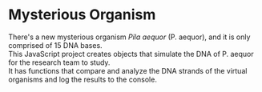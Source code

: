 # Mysterious Organism  

There's a new mysterious organism _Pila aequor_ (P. aequor), and it is only comprised of 15 DNA bases.  
This JavaScript project creates objects that simulate the DNA of P. aequor for the research team to study.  
It has functions that compare and analyze the DNA strands of the virtual organisms and log the results to the console.  
